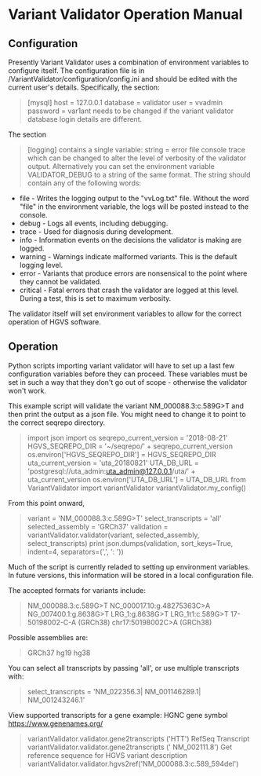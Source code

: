 # Variant Validator Operation Manual

## Configuration

Presently Variant Validator uses a combination of environment variables to configure itself. The configuration file is in /VariantValidator/configuration/config.ini and should be edited with the current user's details. Specifically, the section:
 > [mysql]
 > host = 127.0.0.1
 > database = validator
 > user = vvadmin  
 > password = var1ant
needs to be changed if the variant validator database login details are different.

The section
 > [logging]
contains a single variable:
 > string = error file console trace
which can be changed to alter the level of verbosity of the validator output. Alternatively you can set the environment variable VALIDATOR_DEBUG to a string of the same format.
The string should contain any of the following words:
* file - Writes the logging output to the "vvLog.txt" file. Without the word "file" in the environment variable, the logs will be posted instead to the console.
* debug - Logs all events, including debugging.
* trace - Used for diagnosis during development.
* info - Information events on the decisions the validator is making are logged.
* warning - Warnings indicate malformed variants. This is the default logging level.
* error - Variants that produce errors are nonsensical to the point where they cannot be validated.
* critical - Fatal errors that crash the validator are logged at this level.
During a test, this is set to maximum verbosity.

The validator itself will set environment variables to allow for the correct operation of HGVS software.

## Operation

Python scripts importing variant validator will have to set up a last few configuration variables before they can proceed. These variables must be set in such a way that they don't go out of scope - otherwise the validator won't work.

This example script will validate the variant NM_000088.3:c.589G>T and then print the output as a json file. You might need to change it to point to the correct seqrepo directory.

> import json
> import os
> seqrepo_current_version = '2018-08-21'
> HGVS_SEQREPO_DIR = '~/seqrepo/' + seqrepo_current_version
> os.environ['HGVS_SEQREPO_DIR'] = HGVS_SEQREPO_DIR
> uta_current_version = 'uta_20180821'
> UTA_DB_URL = 'postgresql://uta_admin:uta_admin@127.0.0.1/uta/' + uta_current_version
> os.environ['UTA_DB_URL'] = UTA_DB_URL
> from VariantValidator import variantValidator
> variantValidator.my_config()

From this point onward, 
> variant = 'NM_000088.3:c.589G>T'
> select_transcripts = 'all'
> selected_assembly = 'GRCh37'
> validation = variantValidator.validator(variant, selected_assembly, select_transcripts)
> print json.dumps(validation, sort_keys=True, indent=4, separators=(',', ': '))

Much of the script is currently reladed to setting up environment variables. In future versions, this information will be stored in a local configuration file.

The accepted formats for variants include:
> NM_000088.3:c.589G>T
> NC_000017.10:g.48275363C>A
> NG_007400.1:g.8638G>T
> LRG_1:g.8638G>T
> LRG_1t1:c.589G>T
> 17-50198002-C-A (GRCh38)
> chr17:50198002C>A (GRCh38)

Possible assemblies are:
> GRCh37
> hg19
> hg38

You can select all transcripts by passing 'all', or use multiple transcripts with:
> select_transcripts = 'NM_022356.3| NM_001146289.1| NM_001243246.1' 

View supported transcripts for a gene example: HGNC gene symbol https://www.genenames.org/
> variantValidator.validator.gene2transcripts ('HTT')
RefSeq Transcript
> variantValidator.validator.gene2transcripts (' NM_002111.8')
Get reference sequence for HGVS variant description
> variantValidator.validator.hgvs2ref('NM_000088.3:c.589_594del')



